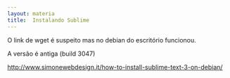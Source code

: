 ```yaml
---
layout: materia
title:  Instalando Sublime
---
```



O link de wget é suspeito mas no debian do escritório funcionou.

A versão é antiga (build 3047)

http://www.simonewebdesign.it/how-to-install-sublime-text-3-on-debian/

